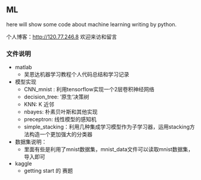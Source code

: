 
ML
---
here will show some code about machine learning writing by python.

个人博客：http://120.77.246.8 欢迎来访和留言

### 文件说明

+ matlab
  + 吴恩达机器学习教程个人代码总结和学习记录
+ 模型实现
  + CNN_mnist : 利用tensorflow实现一个2层卷积神经网络
  + decision_tree: ’原生‘决策树
  + KNN: K 近邻
  + nbayes: 朴素贝叶斯和其他实现
  + preceptron:  线性模型的感知机
  + simple_stacking：利用几种集成学习模型作为子学习器，运用stacking方法构造一个更加强大的分类器
+ 数据集说明：
  + 里面有些是利用了mnist数据集，mnist_data文件可以读取mnist数据集，导入即可
+ kaggle
  + getting start 的 赛题
